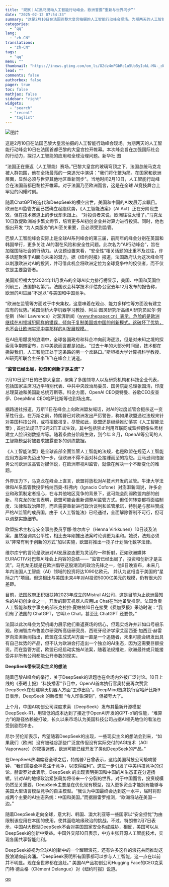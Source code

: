 ```yaml
---
title: "观察｜AI黑马搅动人工智能行动峰会，欧洲誓要“重新与世界同步”"
date: "2025-02-12 07:54:33"
summary: "这是2月10日在法国巴黎大皇宫拍摄的人工智能行动峰会现场。为期两天的人工智能行动峰会10日在法国首都..."
categories:
  - "qq"
lang:
  - "zh-CN"
translations:
  - "zh-CN"
tags:
  - "qq"
menu: ""
thumbnail: "https://inews.gtimg.com/om_ls/O2dz4mPGbRc1u5Uo5yIokL-MA-_dGy1DhsetCYWFT3DbEAA_640360/0"
lead: ""
comments: false
authorbox: false
pager: true
toc: false
mathjax: false
sidebar: "right"
widgets:
  - "search"
  - "recent"
  - "taglist"
---
```


![图片](https://inews.gtimg.com/om_bt/OgKn-cc0rQ-pF6f8k1PWeVnkkKBDEU_ZycxXineUylhIIAA/641)

这是2月10日在法国巴黎大皇宫拍摄的人工智能行动峰会现场。为期两天的人工智能行动峰会10日在法国首都巴黎的大皇宫拉开帷幕。本次峰会旨在加强国际社会的行动力，探讨人工智能的应用和全球治理问题。新华社 图

“法国正在重返（人工智能）赛场。”巴黎大皇宫的玻璃穹顶之下，法国总统马克龙被人群包围，他在全场最亮的一束追光中演讲："我们将化繁为简。在国家和欧洲层面，显然必须与世界其他地区重新同步"。当地时间2月10日，人工智能行动峰会在法国首都巴黎拉开帷幕。对于法国乃至欧洲而言，这是在全球 AI竞技舞台上罕见的闪耀时刻。

随着ChatGPT的迭代和DeepSeek的横空出世，美国和中国的AI发展万众瞩目。欧洲在AI监管方面已然确立起跑优势，《人工智能法案》（AI Act）正在分阶段生效，但在技术赛道上的步伐却未跟上。 “对投资者来说，欧洲往往太慢了。”马克龙10日敦促欧洲减少繁文缛节，培育更多AI初创企业并对算力进行投资。同时，他也指出开发 “为人类服务”的AI至关重要，且必须受到监管。

巴黎人工智能峰会实际上是全球AI系列峰会的第三届，前两年的峰会分别在英国和韩国举行，更多关注 AI的潜在风险和安全性问题。此次名为“AI行动峰会”，旨在加强国际社会的行动力。从议题设置来看，“安全性”相关话题的比重不及过往，许多话题聚焦于AI面向未来的潜力。据《纽约时报》报道，法国政府认为这次峰会可以刺激欧洲对AI的投资，并可借此机会将欧洲定位为全球竞争中的佼佼者，而不仅仅是主要监管者。

美国斯坦福大学2024年11月发布的全球AI实力排行榜显示，美国、中国和英国位列前三，法国排名第六。法国议会科学技术评估办公室去年12月发布的报告称，欧洲的AI进展“不足以”与美国和中国竞争。

“欧洲在监管等方面过于中央集权，这意味着在观点、能力多样性等方面没有建立应有的优势。”英国剑桥大学机器学习教授、阿兰·图灵研究所高级AI研究员尼尔·劳伦斯（Neil Lawrence）对澎湃新闻（www.thepaper.cn）表示，危险的是欧洲继续在AI领域犯同样的错误，倾向于复制美国或中国的创新模式。这破坏了优势，也不会让欧洲实现中美那样的AI发展规模。

在AI应用爆发的浪潮中，全球各国政府和科企冲向前海逐浪，但是对未知之境的探索竞争荆棘密布，对中美欧而言都是如此。“过去十年的大部分时间里，技术都在撕裂我们，人工智能正处于这条路的另一个岔路口。”斯坦福大学计算机科学教授、AI研究所联合主任李飞飞在峰会上说道。

**“监管已经出局，投资和创新才是主流”？**

2月10日至11日的巴黎大皇宫，聚集了多国领导人以及研究机构和科技企业代表，包括国家主席习近平特别代表、中共中央政治局委员、国务院副总理张国清，印度总理莫迪和美国副总统万斯等。科企方面，OpenAI CEO奥特曼、谷歌CEO皮查伊、DeepMind CEO哈萨比斯等也到场出席。

据路透社报道，万斯11日在峰会上向欧洲盟友喊话，对AI的过度监管会扼杀这一变革性行业。在万斯之前，特朗普已对欧洲发出严厉警告，称如果欧盟通过法规来针对美国科技公司，或将招致报复。尽管如此，欧盟还是继续推动落实《人工智能法案》, 首批法规已于2月2日正式生效，其中包括禁止利用互联网或监控摄像头素材建立人脸识别数据库等。随着条款分阶段生效，到今年 8 月，OpenAI等公司的人工智能模型将被要求披露更多的训练数据。

《人工智能法案》是全球首部全面监管人工智能的法规，也是欧盟在规范人工智能应用方面率先迈出的一步，但欧洲不得不面对科企接踵而至的抱怨。亚马逊网络服务公司欧洲区高管对媒体说，在欧洲审视AI监管，就像在解决一个不断变化的难题。

外界压力下，马克龙在峰会上直言，欧盟将放松对AI技术开发的监管。牛津大学法律和AI系监管教授伊格纳西奥-科弗内（Ignacio Cofone）对澎湃新闻说，许多企业和政策制定者担心，在与其他地区竞争的背景下，这可能会削弱欧盟内部的创新。马克龙的发言表明，欧盟可能会重新调整AI监管方式。但任何转变都将面临制度、法律和政治阻碍，而且需要重新进行政治谈判和监管承诺，特别是与那些赞成严格AI监管的成员国。由于《人工智能法》已经通过，全面解除管制不可行，但可以调整实施细节。

欧盟技术主权与安全事务委员亨娜·维尔库宁（Henna Virkkunen）10日谈及法案，虽然强调其公平性，相比去年刚推出法案时论调更为柔和。她说，法规必须以“非常有利于创新的方式”加以实施，欧盟将推出一揽子计划简化数字法律。

维尔库宁的言论是欧洲对AI发展姿态更为灵活的一种折射，正如欧洲媒体EURACTIV对巴黎AI峰会上内容的总结—— “监管已经出局了，投资和创新才是主流”。马克龙无疑是在欧洲倡导这股潮流的政治先锋之一，他9日晚宣布，未来几年内法国人工智能（AI）领域的投资将达1090亿欧元， 并认为这相当于美国的“星际之门”项目。但这相比与美国未来4年对AI投资5000亿美元的规模，仍有很大的差距。

目前，法国政府正积极扶持2023年成立的Mistral AI公司，这是目前为止欧洲最知名的AI初创企业之一，开发的聊天机器人应用Le Chat在当地备受推崇。法国负责人工智能和数字事务的部长克拉拉·夏帕兹10日在接受《费加罗报》采访时说：“我们有了法国的 ChatGPT，它叫Le Chat，甚至比 ChatGPT 还要快。”

法国以此次峰会为契机竭力展示他们重返赛场的信心，但现实或许并非如口号般乐观。欧洲智库布鲁盖尔研究所高级研究员、西班牙经济学家艾丽西亚·加西亚·赫雷罗向澎湃新闻指出，欧盟在生成式AI方面一直是一个追随者，未来可能会研发出具有自己优势的产品，但不认为欧洲会打造出一个独立的AI生态，因为这需要巨额投资。而在监管方面，欧盟已经启动实施AI法案，随着法规推进，欧洲最终或只能接受并非所有公司都能公开参数的现实。

**DeepSeek带来现实主义的想法**

随着巴黎AI峰会的举行，关于DeepSeek的话题也在会场内外被广泛讨论。10日上线的《泰晤士报》“科技播客”节目中，OpenAI首席执行官奥特曼再次赞赏DeepSeek在创建聊天机器人方面“工作出色”。DeepMind首席执行官哈萨比斯9日表示，DeepSeek 的新模型 “令人印象深刻”，但被夸大了。

上个月，中国AI初创公司深度求索（DeepSeek）发布其最新开源模型DeepSeek-R1，用较低的成本达到了接近于OpenAI开发的GPT-o1的性能，“堆算力”的路径依赖被打破，长久以来市场认为美国科技公司占据AI领先地位的看法也受到剧烈冲击。

尼尔·劳伦斯表示，希望随着DeepSeek的出现，一些现实主义的想法会到来，“如果我们（欧洲）没有被硅谷那些广泛宣传但没有实际交付的AGI技术（AGI Vaporware）的叙事迷惑，欧洲可能已经开发了类似DeepSeek的产品。”

在DeepSeek热潮席卷全球之后，特朗普7日曾表示，这给美国科技公司敲响警钟，“我们需要全神贯注于竞争，以取得胜利”。这进一步引发了中美科技竞争的讨论。赫雷罗对此表示，DeepSeek 的出现表明美国和中国的AI生态正在分道扬镳，针对AI的地缘政治紧张局势将带来一个分裂的世界。对于中国而言，投资规模仍然至关重要，DeepSeek主要是在优化现有模型，投入更多资金才能拥有能够与美国大型语言模型竞争的自主模型。“我认为中国最终会达到这一水平，届时将形成两个主要的AI生态系统：中国和美国。”而据赫雷罗推测，“欧洲将站在美国一边。”

随着DeepSeek走向全球，意大利、韩国、澳大利亚等一些国家以“安全担忧”为由限制该应用在本国的使用，使其面临地缘政治的挑战。不过，特朗普2月7日表示，中国AI大模型DeepSeek不会对美国国家安全构成威胁，相反，美国可以从DeepSeek的创新中受益。中国外交部10日表示，中方主张开源人工智能技术，实现各国共享智能红利。

DeepSeek被视为全球AI创新中的一个耀眼浪花，还有许多这样的浪花共同推动这股浪潮向前奔涌。“DeepSeek表明所有国家都可以参与人工智能，这一点在以前并不明显。现在全世界都在追赶。” 美国AI产品初创公司Hugging Face的CEO克莱门特·德兰格（Clément Delangue）对《纽约时报》说道。

[qq](https://new.qq.com/rain/a/20250212A01FXG00)
